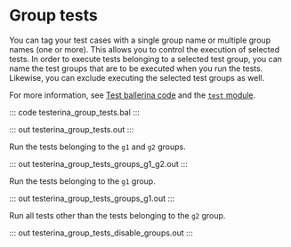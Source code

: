 # Group tests

You can tag your test cases with a single group name or multiple group names (one or more).
This allows you to control the execution of selected tests.
In order to execute tests belonging to a selected test group, you can name the 
test groups that are to be executed when you run the tests.
Likewise, you can exclude executing the selected test groups as well.

For more information, see [Test ballerina code](https://ballerina.io/learn/test-ballerina-code/test-quick-start/)
and the [`test` module](https://docs.central.ballerina.io/ballerina/test/latest/).

::: code testerina_group_tests.bal :::

::: out testerina_group_tests.out :::

Run the tests belonging to the `g1` and `g2` groups.

::: out testerina_group_tests_groups_g1_g2.out :::

Run the tests belonging to the `g1` group.

::: out testerina_group_tests_groups_g1.out :::

Run all tests other than the tests belonging to the `g2` group.

::: out testerina_group_tests_disable_groups.out :::
